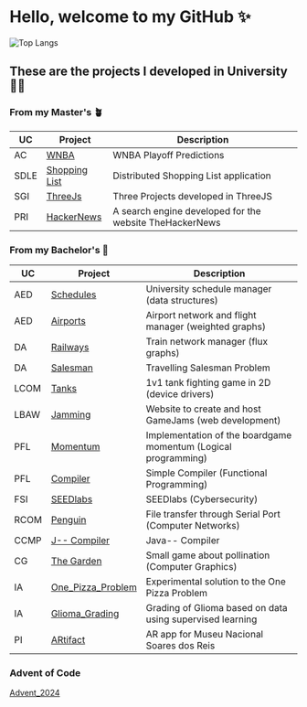 # Hello, welcome to my GitHub ✨

![Top Langs](https://github-readme-stats.vercel.app/api/top-langs/?username=ArturAlb&theme=tokyonight&exclude_repo=lcom-22-23,Project-LCOM-Cuphead,Project-Comp-JmmCompiler,Project-AC-Basketball&include_all_commits=true)

## These are the projects I developed in University 🧑‍🎓

### From my Master's 🪴

| UC   | Project   |Description   |
|------|-----------|--------------|
|AC|[WNBA](https://github.com/ArturAlb/AC-WNBA)|WNBA Playoff Predictions|
|SDLE|[Shopping List](https://github.com/ArturAlb/SDLE-24-25)|Distributed Shopping List application|
|SGI|[ThreeJs](https://github.com/ArturAlb/SGI)|Three Projects developed in ThreeJS|
|PRI|[HackerNews](https://github.com/ArturAlb/PRI-Search_Engine)|A search engine developed for the website TheHackerNews|

### From my Bachelor's 🌱

| UC   | Project   |Description   |
|------|-----------|--------------|
|AED   |[Schedules](https://github.com/ArturAlb/AED-Schedules)  |University schedule manager (data structures)|
|AED   |[Airports](https://github.com/ArturAlb/AED-Airlines)   |Airport network and flight manager (weighted graphs)|
|DA    |[Railways](https://github.com/ArturAlb/DA-Railways)     |Train network manager (flux graphs)|
|DA    |[Salesman](https://github.com/ArturAlb/DA-Travelling_Salesman)   |Travelling Salesman Problem|
|LCOM  |[Tanks](https://github.com/ArturAlb/lcom-22-23) |1v1 tank fighting game in 2D (device drivers)|
|LBAW  |[Jamming](https://github.com/ArturAlb/LBAW-23-24)    |Website to create and host GameJams (web development)|
|PFL  |[Momentum](https://github.com/ArturAlb/PFL)    |Implementation of the boardgame momentum (Logical programming)|
|PFL  |[Compiler](https://github.com/ArturAlb/PFL-Project-2)    |Simple Compiler (Functional Programming)|
|FSI  |[SEEDlabs](https://github.com/ArturAlb/FSI-SEED-LABS-)    |SEEDlabs (Cybersecurity)|
|RCOM   |[Penguin](https://github.com/ArturAlb/RCOM)    |File transfer through Serial Port (Computer Networks)|
|CCMP|[J-- Compiler](https://github.com/ArturAlb/Compiladores-24-25)|Java-- Compiler|
|CG|[The Garden](https://github.com/ArturAlb/cg-23-24)|Small game about pollination (Computer Graphics)|
|IA|[One_Pizza_Problem](https://github.com/ArturAlb/IA-One_Pizza_Problem)|Experimental solution to the One Pizza Problem|
|IA|[Glioma_Grading](https://github.com/ArturAlb/IA-Glioma_Grading)|Grading of Glioma based on data using supervised learning|
|PI|[ARtifact](https://github.com/ArturAlb/PI-24-25)|AR app for Museu Nacional Soares dos Reis|

### Advent of Code
[Advent_2024](https://github.com/ArturAlb/Advent_of_code_24)

